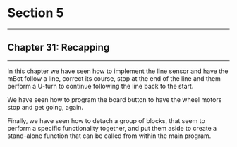# Section 5

---

## Chapter 31: Recapping

---

In this chapter we have seen how to implement the line sensor and have the mBot follow a line, correct its course, stop at the end of the line and them perform a U-turn to continue following the line back to the start.

We have seen how to program the board button to have the wheel motors stop and get going, again.

Finally, we have seen how to detach a group of blocks, that seem to perform a specific functionality together, and put them aside to create a stand-alone function that can be called from within the main program.

